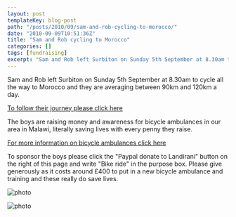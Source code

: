 ```yaml
---
layout: post
templateKey: blog-post
path: "/posts/2010/09/sam-and-rob-cycling-to-morocco/"
date: "2010-09-09T10:51:36Z"
title: "Sam and Rob cycling to Morocco"
categories: []
tags: [fundraising]
excerpt: "Sam and Rob left Surbiton on Sunday 5th September at 8.30am to cycle all the way to Morocco and the..."
---
```


Sam and Rob left Surbiton on Sunday 5th September at 8.30am to cycle all the way to Morocco and they are averaging between 90km and 120km a day.

[To follow their journey please click here](/news/2010-09-09/81/)

The boys are raising money and awareness for bicycle ambulances in our area in Malawi, literally saving lives with every penny they raise.

[For more information on bicycle ambulances click here](/projects/#project-14)

To sponsor the boys please click the "Paypal donate to Landirani" button on the right of this page and write "Bike ride" in the purpose box. Please give generously as it costs around £400 to put in a new bicycle ambulance and training and these really do save lives.

![photo](https://www.landirani.org/image_library/news/full_size/4c88d90bbe7dcrob_and_sam_010.jpg)

![photo](https://www.landirani.org/image_library/news/full_size/4c88d8cfc90b9rob_and_sam_016.jpg)